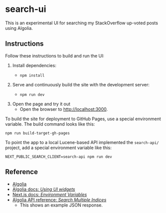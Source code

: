 # search-ui

This is an experimental UI for searching my StackOverflow up-voted posts using Algolia.


## Instructions

Follow these instructions to build and run the UI:

1. Install dependencies:
    * ```shell
      npm install
      ```
1. Serve and continuously build the site with the development server:
    * ```shell
      npm run dev
      ```
1. Open the page and try it out
   * Open the browser to <http://localhost:3000>.

To build the site for deployment to GitHub Pages, use a special environment variable. The build command looks like this:

```shell
npm run build-target-gh-pages
```

To point the app to a local Lucene-based API implemented the `search-api/` project, add a special environment variable
like this:

```shell
NEXT_PUBLIC_SEARCH_CLIENT=search-api npm run dev
```

## Reference

* [Algolia](https://www.algolia.com/)
* [Algolia docs: *Using UI widgets*](https://www.algolia.com/doc/guides/building-search-ui/what-is-instantsearch/react-hooks#using-ui-widgets)
* [Next.js docs: *Environment Variables*](https://nextjs.org/docs/basic-features/environment-variables)
* [Algolia API reference: *Search Multiple Indices*](https://www.algolia.com/doc/api-reference/api-methods/multiple-queries/#json-format)
  * This shows an example JSON response.
